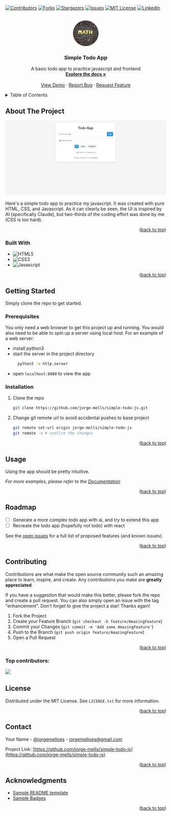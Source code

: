 <!-- Improved compatibility of back to top link: See: https://github.com/othneildrew/Best-README-Template/pull/73 -->
<a id="readme-top"></a>
<!--
*** Thanks for checking out the Best-README-Template. If you have a suggestion
*** that would make this better, please fork the repo and create a pull request
*** or simply open an issue with the tag "enhancement".
*** Don't forget to give the project a star!
*** Thanks again! Now go create something AMAZING! :D
-->



<!-- PROJECT SHIELDS -->
<!--
*** I'm using markdown "reference style" links for readability.
*** Reference links are enclosed in brackets [ ] instead of parentheses ( ).
*** See the bottom of this document for the declaration of the reference variables
*** for contributors-url, forks-url, etc. This is an optional, concise syntax you may use.
*** https://www.markdownguide.org/basic-syntax/#reference-style-links
-->
[![Contributors][contributors-shield]][contributors-url]
[![Forks][forks-shield]][forks-url]
[![Stargazers][stars-shield]][stars-url]
[![Issues][issues-shield]][issues-url]
[![MIT License][license-shield]][license-url]
[![LinkedIn][linkedin-shield]][linkedin-url]



<!-- PROJECT LOGO -->
<br />
<div align="center">
  <a href="https://github.com/jorge-mells/simple-todo-js">
    <img src="images/logo.png" alt="Logo" width="80" height="80">
  </a>

<h3 align="center">Simple Todo App</h3>

  <p align="center">
    A basic todo app to practice javascript and frontend
    <br />
    <a href="https://github.com/jorge-mells/simple-todo-js"><strong>Explore the docs »</strong></a>
    <br />
    <br />
    <a href="https://github.com/jorge-mells/simple-todo-js">View Demo</a>
    &middot;
    <a href="https://github.com/jorge-mells/simple-todo-js/issues/new?labels=bug&template=bug-report---.md">Report Bug</a>
    &middot;
    <a href="https://github.com/jorge-mells/simple-todo-js/issues/new?labels=enhancement&template=feature-request---.md">Request Feature</a>
  </p>
</div>



<!-- TABLE OF CONTENTS -->
<details>
  <summary>Table of Contents</summary>
  <ol>
    <li>
      <a href="#about-the-project">About The Project</a>
      <ul>
        <li><a href="#built-with">Built With</a></li>
      </ul>
    </li>
    <li>
      <a href="#getting-started">Getting Started</a>
      <ul>
        <li><a href="#prerequisites">Prerequisites</a></li>
        <li><a href="#installation">Installation</a></li>
      </ul>
    </li>
    <li><a href="#usage">Usage</a></li>
    <li><a href="#roadmap">Roadmap</a></li>
    <li><a href="#contributing">Contributing</a></li>
    <li><a href="#license">License</a></li>
    <li><a href="#contact">Contact</a></li>
    <li><a href="#acknowledgments">Acknowledgments</a></li>
  </ol>
</details>



<!-- ABOUT THE PROJECT -->
## About The Project

[![Product Name Screen Shot][product-screenshot]](https://jorge-mells.github.io/)

Here's a simple todo app to practice my javascript. It was created with pure HTML, CSS, and Javascript. As it can clearly be seen, the UI is inspired by AI (specifically Claude), but two-thirds of the coding effort was done by me (CSS is too hard).

<p align="right">(<a href="#readme-top">back to top</a>)</p>



### Built With

* ![HTML5][HTML5]
* ![CSS3][CSS3]
* ![Javascript][Javascript]

<p align="right">(<a href="#readme-top">back to top</a>)</p>



<!-- GETTING STARTED -->
## Getting Started

Simply clone the repo to get started.

### Prerequisites

You only need a web browser to get this project up and running. You would also need to be able to spin up a server using local host. For an example of a web server:
* install python3 
* start the server in the project directory
  ```sh
    python3 -m http.server
  ```
* open `localhost:8000` to view the app 

### Installation

1. Clone the repo
   ```sh
   git clone https://github.com/jorge-mells/simple-todo-js.git
   ```
2. Change git remote url to avoid accidental pushes to base project
   ```sh
   git remote set-url origin jorge-mells/simple-todo-js
   git remote -v # confirm the changes
   ```

<p align="right">(<a href="#readme-top">back to top</a>)</p>



<!-- USAGE EXAMPLES -->
## Usage

Using the app should be pretty intuitive.

_For more examples, please refer to the [Documentation](https://jorge-mells.github.io/)_

<p align="right">(<a href="#readme-top">back to top</a>)</p>



<!-- ROADMAP -->
## Roadmap

- [ ] Generate a more complex todo app with ai, and try to extend this app
- [ ] Recreate the todo app (hopefully not todo) with react

See the [open issues](https://github.com/jorge-mells/simple-todo-js/issues) for a full list of proposed features (and known issues). <!-- yeah, there are no issues don't bother -->

<p align="right">(<a href="#readme-top">back to top</a>)</p>



<!-- CONTRIBUTING -->
## Contributing

Contributions are what make the open source community such an amazing place to learn, inspire, and create. Any contributions you make are **greatly appreciated**.

If you have a suggestion that would make this better, please fork the repo and create a pull request. You can also simply open an issue with the tag "enhancement".
Don't forget to give the project a star! Thanks again!

1. Fork the Project
2. Create your Feature Branch (`git checkout -b feature/AmazingFeature`)
3. Commit your Changes (`git commit -m 'Add some AmazingFeature'`)
4. Push to the Branch (`git push origin feature/AmazingFeature`)
5. Open a Pull Request

<p align="right">(<a href="#readme-top">back to top</a>)</p>

### Top contributors:

<a href="https://github.com/jorge-mells/simple-todo-js/graphs/contributors">
  <img src="images/logo" />
</a>



<!-- LICENSE -->
## License

Distributed under the MIT License. See `LICENSE.txt` for more information.

<p align="right">(<a href="#readme-top">back to top</a>)</p>



<!-- CONTACT -->
## Contact

Your Name - [@jorgemelloes](https://twitter.com/jorgemelloes) - jorgemelloes@gmail.com

Project Link: [https://github.com/jorge-mells/simple-todo-js](https://github.com/jorge-mells/simple-todo-js)

<p align="right">(<a href="#readme-top">back to top</a>)</p>



<!-- ACKNOWLEDGMENTS -->
## Acknowledgments

* [Sample README template](https://github.com/othneildrew/Best-README-Template)
* [Sample Badges](https://github.com/Ileriayo/markdown-badges)

<p align="right">(<a href="#readme-top">back to top</a>)</p>



<!-- MARKDOWN LINKS & IMAGES -->
<!-- https://www.markdownguide.org/basic-syntax/#reference-style-links -->
[contributors-shield]: https://img.shields.io/github/contributors/jorge-mells/simple-todo-js.svg?style=for-the-badge
[contributors-url]: https://github.com/jorge-mells/simple-todo-js/graphs/contributors
[forks-shield]: https://img.shields.io/github/forks/jorge-mells/simple-todo-js.svg?style=for-the-badge
[forks-url]: https://github.com/jorge-mells/simple-todo-js/network/members
[stars-shield]: https://img.shields.io/github/stars/jorge-mells/simple-todo-js.svg?style=for-the-badge
[stars-url]: https://github.com/jorge-mells/simple-todo-js/stargazers
[issues-shield]: https://img.shields.io/github/issues/jorge-mells/simple-todo-js.svg?style=for-the-badge
[issues-url]: https://github.com/jorge-mells/simple-todo-js/issues
[license-shield]: https://img.shields.io/github/license/jorge-mells/simple-todo-js?style=for-the-badge
[license-url]: https://github.com/jorge-mells/simple-todo-js/blob/master/LICENSE.txt
[linkedin-shield]: https://img.shields.io/badge/-LinkedIn-black.svg?style=for-the-badge&logo=linkedin&colorB=555
[linkedin-url]: https://linkedin.com/in/george-mills-99a9481b8
[product-screenshot]: images/screenshot.png
[Next.js]: https://img.shields.io/badge/next.js-000000?style=for-the-badge&logo=nextdotjs&logoColor=white
[Next-url]: https://nextjs.org/
[React.js]: https://img.shields.io/badge/React-20232A?style=for-the-badge&logo=react&logoColor=61DAFB
[React-url]: https://reactjs.org/
[Vue.js]: https://img.shields.io/badge/Vue.js-35495E?style=for-the-badge&logo=vuedotjs&logoColor=4FC08D
[Vue-url]: https://vuejs.org/
[Angular.io]: https://img.shields.io/badge/Angular-DD0031?style=for-the-badge&logo=angular&logoColor=white
[Angular-url]: https://angular.io/
[Svelte.dev]: https://img.shields.io/badge/Svelte-4A4A55?style=for-the-badge&logo=svelte&logoColor=FF3E00
[Svelte-url]: https://svelte.dev/
[Laravel.com]: https://img.shields.io/badge/Laravel-FF2D20?style=for-the-badge&logo=laravel&logoColor=white
[Laravel-url]: https://laravel.com
[Bootstrap.com]: https://img.shields.io/badge/Bootstrap-563D7C?style=for-the-badge&logo=bootstrap&logoColor=white
[Bootstrap-url]: https://getbootstrap.com
[JQuery.com]: https://img.shields.io/badge/jQuery-0769AD?style=for-the-badge&logo=jquery&logoColor=white
[JQuery-url]: https://jquery.com 
[HTML5]: https://img.shields.io/badge/html5-%23E34F26.svg?style=for-the-badge&logo=html5&logoColor=white
[Javascript]: https://img.shields.io/badge/javascript-%23323330.svg?style=for-the-badge&logo=javascript&logoColor=%23F7DF1E
[CSS3]: https://img.shields.io/badge/css3-%231572B6.svg?style=for-the-badge&logo=css3&logoColor=white
